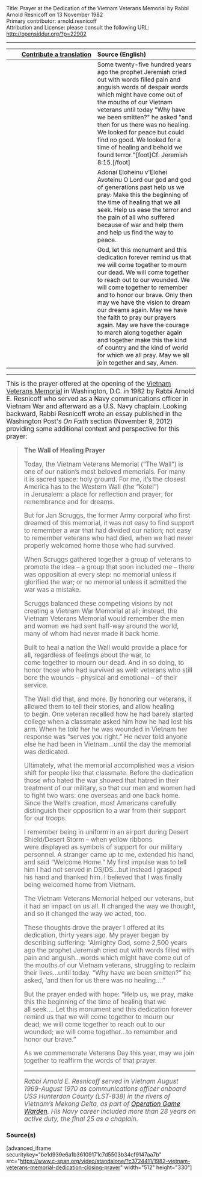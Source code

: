<html>
<head></head>
<body>
Title: Prayer at the Dedication of the Vietnam Veterans Memorial by Rabbi Arnold Resnicoff on 13 November 1982<br />
Primary contributor: arnold.resnicoff<br />
Attribution and License: please consult the following URL: <a href="http://opensiddur.org/?p=22902">http://opensiddur.org/?p=22902</a>
<p />
<hr />

<table style="margin-left: auto;margin-right: auto;" class="draggable">
<thead><tr><th id="x" style="text-align: right;"><a href="/contributing/upload/">Contribute a translation</a></th><th style="text-align: left;">Source (English)</th></tr></thead>
<tbody>
<tr><td style="vertical-align:top;" width="46%">
<div class="liturgy"><span lang="he">

</span></div></td>
 
<td style="vertical-align:top;" width="53%">
<div class="english"> 
Some twenty-five hundred years ago 
the prophet Jeremiah
cried out with words filled pain and anguish
words of despair
words which might have come out of the mouths
of our Vietnam veterans until today
"Why have we been smitten?" he asked
"and then for us there was no healing.
We looked for peace but could find no good.
We looked for a time of healing
and behold we found terror."[foot]Cf. Jeremiah 8:15.[/foot]
</div></td></tr>


<tr><td style="vertical-align:top;" width="46%">
<div class="liturgy"><span lang="he">

</span></div></td>
 
<td style="vertical-align:top;" width="53%">
<div class="english">
Adonai Eloheinu v'Elohei Avoteinu
O Lord our god and god of generations past
help us we pray:
Make this the beginning of the time of healing that we all seek.
Help us ease the terror and the pain of all who suffered because of war
and help them and help us find the way to peace.
</div></td></tr>


<tr><td style="vertical-align:top;" width="46%">
<div class="liturgy"><span lang="he">

</span></div></td>
 
<td style="vertical-align:top;" width="53%">
<div class="english">
God, let this monument and this dedication
forever remind us that we will come together to mourn our dead.
We will come together to reach out to our wounded.
We will come together to remember and to honor our brave.
Only then may we have the vision to dream our dreams again.
May we have the faith to pray our prayers again.
May we have the courage to march along together again 
and together make this the kind of country 
and the kind of world for which we all pray.
May we all join together and say, <em>Amen</em>.
</div></td></tr>
</tbody></table>

<hr />

<div class="english" style="font-size: 1.2em";>
This is the prayer offered at the opening of the <a href="https://en.wikipedia.org/wiki/Vietnam_Veterans_Memorial">Vietnam Veterans Memorial</a> in Washington, D.C. in 1982 by Rabbi Arnold E. Resnicoff who served as a Navy communications officer in Vietnam War and afterward as a U.S. Navy chaplain. Looking backward, Rabbi Resnicoff wrote an essay published in the Washington Post's <em>On Faith</em> section (November 9, 2012) providing some additional context and perspective for this prayer:

<blockquote>
<strong>The Wall of Healing Prayer</strong>

Today, the Vietnam Veterans Memorial (”The Wall”) is one of our nation’s most beloved memorials. For many it is sacred space: holy ground. For me, it’s the closest America has to the Western Wall (the “Kotel”) in Jerusalem: a place for reflection and prayer; for remembrance and for dreams.

But for Jan Scruggs, the former Army corporal who first dreamed of this memorial, it was not easy to find support to remember a war that had divided our nation; not easy to remember veterans who had died, when we had never properly welcomed home those who had survived.

When Scruggs gathered together a group of veterans to promote the idea – a group that soon included me – there was opposition at every step: no memorial unless it glorified the war; or no memorial unless it admitted the war was a mistake.

Scruggs balanced these competing visions by not creating a Vietnam War Memorial at all; instead, the Vietnam Veterans Memorial would remember the men and women we had sent half-way around the world, many of whom had never made it back home.

Built to heal a nation the Wall would provide a place for all, regardless of feelings about the war, to come together to mourn our dead. And in so doing, to honor those who had survived as well: veterans who still bore the wounds – physical and emotional – of their service.

The Wall did that, and more. By honoring our veterans, it allowed them to tell their stories, and allow healing to begin. One veteran recalled how he had barely started college when a classmate asked him how he had lost his arm. When he told her he was wounded in Vietnam her response was “serves you right.” He never told anyone else he had been in Vietnam…until the day the memorial was dedicated.

Ultimately, what the memorial accomplished was a vision shift for people like that classmate. Before the dedication those who hated the war showed that hatred in their treatment of our military, so that our men and women had to fight two wars: one overseas and one back home. Since the Wall’s creation, most Americans carefully distinguish their opposition to a war from their support for our troops.

I remember being in uniform in an airport during Desert Shield/Desert Storm – when yellow ribbons were displayed as symbols of support for our military personnel. A stranger came up to me, extended his hand, and said “Welcome Home.” My first impulse was to tell him I had not served in DS/DS…but instead I grasped his hand and thanked him. I believed that I was finally being welcomed home from Vietnam.

The Vietnam Veterans Memorial helped our veterans, but it had an impact on us all. It changed the way we thought, and so it changed the way we acted, too.

These thoughts drove the prayer I offered at its dedication, thirty years ago. My prayer began by describing suffering: “Almighty God, some 2,500 years ago the prophet Jeremiah cried out with words filled with pain and anguish…words which might have come out of the mouths of our Vietnam veterans, struggling to reclaim their lives…until today. “Why have we been smitten?” he asked, ‘and then for us there was no healing….”

But the prayer ended with hope: “Help us, we pray, make this the beginning of the time of healing that we all seek…. Let this monument and this dedication forever remind us that we will come together to mourn our dead; we will come together to reach out to our wounded; we will come together…to remember and honor our brave.”

As we commemorate Veterans Day this year, may we join together to reaffirm the words of that prayer.

<hr />
<em>Rabbi Arnold E. Resnicoff served in Vietnam August 1969-August 1970 as communications officer onboard USS Hunterdon County (LST-838) in the rivers of Vietnam’s Mekong Delta, as part of <a href="https://en.wikipedia.org/wiki/Operation_Game_Warden">Operation Game Warden</a>. His Navy career included more than 28 years on active duty, the final 25 as a chaplain.</em>
</blockquote>

</div>

<h3>Source(s)</h3> 
 
[advanced_iframe securitykey="be1d939e6a1b36109171c7d5503b34cf9147aa7b" src="https://www.c-span.org/video/standalone/?c3724411/1982-vietnam-veterans-memorial-dedication-closing-prayer" width="512" height="330"]

 
</body>
</html>
